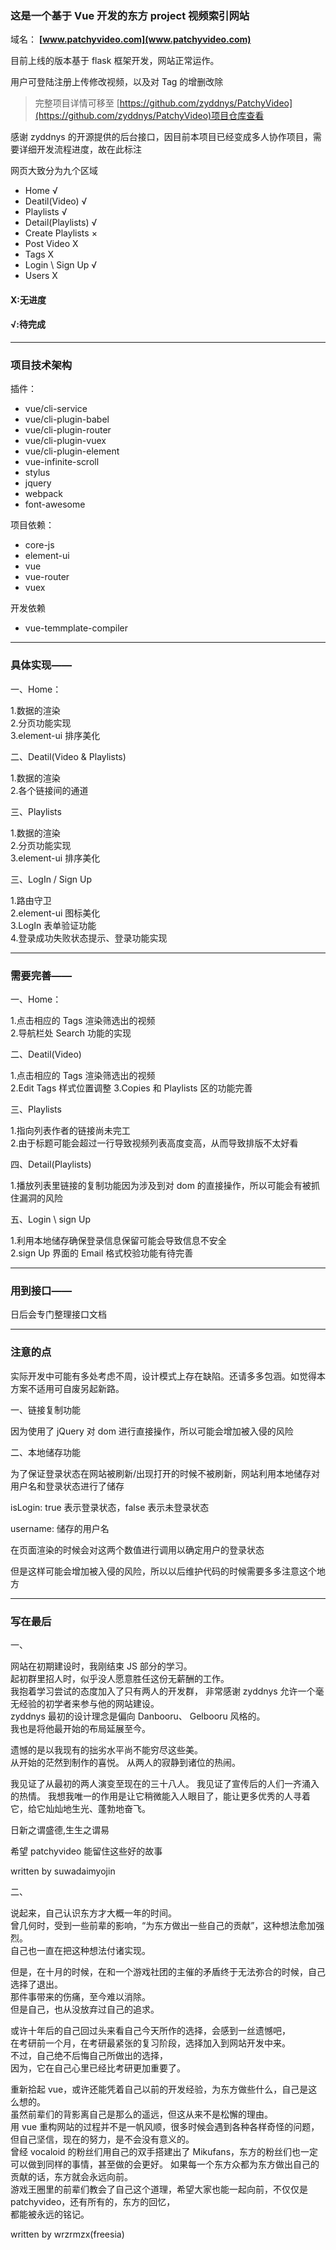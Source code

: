 ### 这是一个基于 Vue 开发的东方 project 视频索引网站

域名： **[www.patchyvideo.com](www.patchyvideo.com)**

目前上线的版本基于 flask 框架开发，网站正常运作。

用户可登陆注册上传修改视频，以及对 Tag 的增删改除

> 完整项目详情可移至 [https://github.com/zyddnys/PatchyVideo](https://github.com/zyddnys/PatchyVideo)项目仓库查看
>
> >

感谢 zyddnys 的开源提供的后台接口，因目前本项目已经变成多人协作项目，需要详细开发流程进度，故在此标注

网页大致分为九个区域

- Home √
- Deatil(Video) √
- Playlists √
- Detail(Playlists) √
- Create Playlists ×
- Post Video X
- Tags X
- Login \ Sign Up √
- Users X

#### X:无进度

#### √:待完成

---

### 项目技术架构

插件：

- vue/cli-service
- vue/cli-plugin-babel
- vue/cli-plugin-router
- vue/cli-plugin-vuex
- vue/cli-plugin-element
- vue-infinite-scroll
- stylus
- jquery
- webpack
- font-awesome

项目依赖：

- core-js
- element-ui
- vue
- vue-router
- vuex

开发依赖

- vue-temmplate-compiler

---

### 具体实现——

一、Home：

1.数据的渲染  
2.分页功能实现  
3.element-ui 排序美化

二、Deatil(Video & Playlists)

1.数据的渲染  
2.各个链接间的通道

三、Playlists

1.数据的渲染  
2.分页功能实现  
3.element-ui 排序美化

三、LogIn / Sign Up

1.路由守卫  
2.element-ui 图标美化  
3.LogIn 表单验证功能  
4.登录成功失败状态提示、登录功能实现

---

### 需要完善——

一、Home：

1.点击相应的 Tags 渲染筛选出的视频  
2.导航栏处 Search 功能的实现

二、Deatil(Video)

1.点击相应的 Tags 渲染筛选出的视频  
2.Edit Tags 样式位置调整
3.Copies 和 Playlists 区的功能完善

三、Playlists

1.指向列表作者的链接尚未完工  
2.由于标题可能会超过一行导致视频列表高度变高，从而导致排版不太好看

四、Detail(Playlists)

1.播放列表里链接的复制功能因为涉及到对 dom 的直接操作，所以可能会有被抓住漏洞的风险

五、Login \ sign Up

1.利用本地储存确保登录信息保留可能会导致信息不安全  
2.sign Up 界面的 Email 格式校验功能有待完善

---

### 用到接口——

日后会专门整理接口文档

---

### 注意的点

实际开发中可能有多处考虑不周，设计模式上存在缺陷。还请多多包涵。如觉得本方案不适用可自废另起新路。

一、链接复制功能

因为使用了 jQuery 对 dom 进行直接操作，所以可能会增加被入侵的风险

二、本地储存功能

为了保证登录状态在网站被刷新/出现打开的时候不被刷新，网站利用本地储存对用户名和登录状态进行了储存

isLogin: true 表示登录状态，false 表示未登录状态

username: 储存的用户名

在页面渲染的时候会对这两个数值进行调用以确定用户的登录状态

但是这样可能会增加被入侵的风险，所以以后维护代码的时候需要多多注意这个地方

---

### 写在最后

一、

网站在初期建设时，我刚结束 JS 部分的学习。  
起初群里招人时，似乎没人愿意胜任这份无薪酬的工作。  
我抱着学习尝试的态度加入了只有两人的开发群，
非常感谢 zyddnys 允许一个毫无经验的初学者来参与他的网站建设。  
zyddnys 最初的设计理念是偏向 Danbooru、 Gelbooru 风格的。  
我也是将他最开始的布局延展至今。

遗憾的是以我现有的拙劣水平尚不能穷尽这些美。  
从开始的茫然到制作的喜悦。
从两人的寂静到诸位的热闹。

我见证了从最初的两人演变至现在的三十八人。
我见证了宣传后的人们一齐涌入的热情。
我想我唯一的作用是让它稍微能入人眼目了，能让更多优秀的人寻着它，给它灿灿地生光、蓬勃地奋飞。

日新之谓盛德,生生之谓易

希望 patchyvideo 能留住这些好的故事

written by suwadaimyojin

二、

说起来，自己认识东方才大概一年的时间。  
曾几何时，受到一些前辈的影响，“为东方做出一些自己的贡献”，这种想法愈加强烈。  
自己也一直在把这种想法付诸实现。

但是，在十月的时候，在和一个游戏社团的主催的矛盾终于无法弥合的时候，自己选择了退出。  
那件事带来的伤痛，至今难以消除。  
但是自己，也从没放弃过自己的追求。

或许十年后的自己回过头来看自己今天所作的选择，会感到一丝遗憾吧，  
在考研前一个月，在考研最紧张的复习阶段，选择加入到网站开发中来。  
不过，自己绝不后悔自己所做出的选择，  
因为，它在自己心里已经比考研更加重要了。

重新拾起 vue，或许还能凭着自己以前的开发经验，为东方做些什么，自己是这么想的。  
虽然前辈们的背影离自己是那么的遥远，但这从来不是松懈的理由。  
用 vue 重构网站的过程并不是一帆风顺，很多时候会遇到各种各样奇怪的问题，但自己坚信，现在的努力，是不会没有意义的。  
曾经 vocaloid 的粉丝们用自己的双手搭建出了 Mikufans，东方的粉丝们也一定可以做到同样的事情，甚至做的会更好。
如果每一个东方众都为东方做出自己的贡献的话，东方就会永远向前。  
游戏王圈里的前辈们教会了自己这个道理，希望大家也能一起向前，不仅仅是 patchyvideo，还有所有的，东方的回忆，  
都能被永远的铭记。

written by wrzrmzx(freesia)
